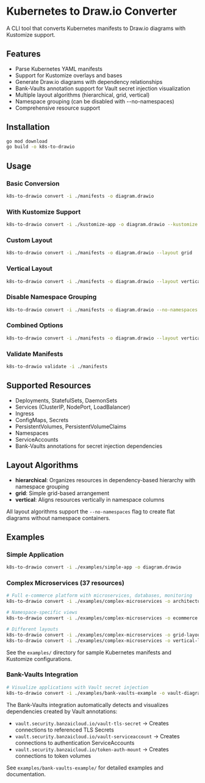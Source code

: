# Kubernetes to Draw.io Converter

A CLI tool that converts Kubernetes manifests to Draw.io diagrams with Kustomize support.

## Features

- Parse Kubernetes YAML manifests
- Support for Kustomize overlays and bases
- Generate Draw.io diagrams with dependency relationships
- Bank-Vaults annotation support for Vault secret injection visualization
- Multiple layout algorithms (hierarchical, grid, vertical)
- Namespace grouping (can be disabled with --no-namespaces)
- Comprehensive resource support

## Installation

```bash
go mod download
go build -o k8s-to-drawio
```

## Usage

### Basic Conversion
```bash
k8s-to-drawio convert -i ./manifests -o diagram.drawio
```

### With Kustomize Support
```bash
k8s-to-drawio convert -i ./kustomize-app -o diagram.drawio --kustomize
```

### Custom Layout
```bash
k8s-to-drawio convert -i ./manifests -o diagram.drawio --layout grid
```

### Vertical Layout
```bash
k8s-to-drawio convert -i ./manifests -o diagram.drawio --layout vertical
```

### Disable Namespace Grouping
```bash
k8s-to-drawio convert -i ./manifests -o diagram.drawio --no-namespaces
```

### Combined Options
```bash
k8s-to-drawio convert -i ./manifests -o diagram.drawio --layout vertical --no-namespaces
```

### Validate Manifests
```bash
k8s-to-drawio validate -i ./manifests
```

## Supported Resources

- Deployments, StatefulSets, DaemonSets
- Services (ClusterIP, NodePort, LoadBalancer)
- Ingress
- ConfigMaps, Secrets
- PersistentVolumes, PersistentVolumeClaims
- Namespaces
- ServiceAccounts
- Bank-Vaults annotations for secret injection dependencies

## Layout Algorithms

- **hierarchical**: Organizes resources in dependency-based hierarchy with namespace grouping
- **grid**: Simple grid-based arrangement  
- **vertical**: Aligns resources vertically in namespace columns

All layout algorithms support the `--no-namespaces` flag to create flat diagrams without namespace containers.

## Examples

### Simple Application
```bash
k8s-to-drawio convert -i ./examples/simple-app -o diagram.drawio
```

### Complex Microservices (37 resources)
```bash
# Full e-commerce platform with microservices, databases, monitoring
k8s-to-drawio convert -i ./examples/complex-microservices -o architecture.drawio

# Namespace-specific views
k8s-to-drawio convert -i ./examples/complex-microservices -o ecommerce.drawio --namespace ecommerce

# Different layouts
k8s-to-drawio convert -i ./examples/complex-microservices -o grid-layout.drawio --layout grid
k8s-to-drawio convert -i ./examples/complex-microservices -o vertical-layout.drawio --layout vertical
```

See the `examples/` directory for sample Kubernetes manifests and Kustomize configurations.

### Bank-Vaults Integration
```bash
# Visualize applications with Vault secret injection
k8s-to-drawio convert -i ./examples/bank-vaults-example -o vault-diagram.drawio
```

The Bank-Vaults integration automatically detects and visualizes dependencies created by Vault annotations:
- `vault.security.banzaicloud.io/vault-tls-secret` → Creates connections to referenced TLS Secrets
- `vault.security.banzaicloud.io/vault-serviceaccount` → Creates connections to authentication ServiceAccounts  
- `vault.security.banzaicloud.io/token-auth-mount` → Creates connections to token volumes

See `examples/bank-vaults-example/` for detailed examples and documentation.